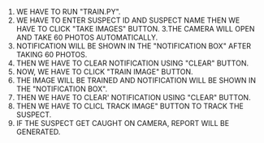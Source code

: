 1. WE HAVE TO  RUN "TRAIN.PY".
2. WE HAVE TO ENTER SUSPECT ID AND SUSPECT NAME THEN WE HAVE TO CLICK "TAKE IMAGES" BUTTON.
3.THE CAMERA WILL OPEN AND TAKE 60 PHOTOS AUTOMATICALLY.
4. NOTIFICATION WILL BE SHOWN IN THE "NOTIFICATION BOX" AFTER TAKING 60  PHOTOS.
5. THEN WE HAVE TO CLEAR NOTIFICATION USING  "CLEAR" BUTTON.
6. NOW, WE HAVE TO CLICK "TRAIN IMAGE" BUTTON.
7. THE IMAGE WILL BE TRAINED AND NOTIFICATION WILL BE SHOWN IN THE "NOTIFICATION BOX".
8. THEN WE HAVE TO CLEAR' NOTIFICATION USING  "CLEAR" BUTTON.
9. THEN WE HAVE TO  CLICL TRACK  IMAGE" BUTTON TO TRACK THE SUSPECT.
10. IF THE SUSPECT GET CAUGHT ON CAMERA, REPORT WILL BE GENERATED.
